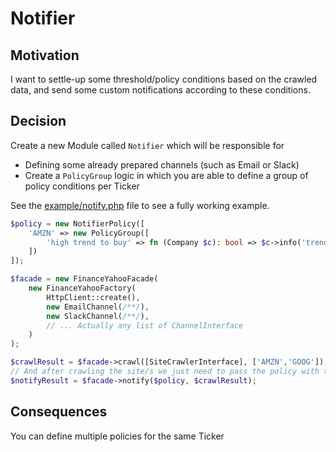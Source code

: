 # Notifier

## Motivation

I want to settle-up some threshold/policy conditions based on the crawled data, and send some custom notifications
according to these conditions.

## Decision

Create a new Module called `Notifier` which will be responsible for

- Defining some already prepared channels (such as Email or Slack)
- Create a `PolicyGroup` logic in which you are able to define a group of policy conditions per Ticker

See the [example/notify.php](../example/notify.php) file to see a fully working example.

```php
$policy = new NotifierPolicy([
    'AMZN' => new PolicyGroup([
        'high trend to buy' => fn (Company $c): bool => $c->info('trend')->get('buy') > 25,
    ])
]);

$facade = new FinanceYahooFacade(
    new FinanceYahooFactory(
        HttpClient::create(),
        new EmailChannel(/**/),
        new SlackChannel(/**/),
        // ... Actually any list of ChannelInterface
    )
);

$crawlResult = $facade->crawl([SiteCrawlerInterface], ['AMZN','GOOG']);
// And after crawling the site/s we just need to pass the policy with the crawled result 
$notifyResult = $facade->notify($policy, $crawlResult);
```

## Consequences

You can define multiple policies for the same Ticker
